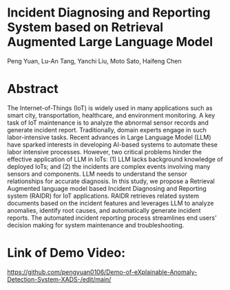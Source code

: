 # Incident Diagnosing and Reporting System based on Retrieval Augmented Large Language Model
Peng Yuan, Lu-An Tang, Yanchi Liu, Moto Sato, Haifeng Chen


# Abstract
The Internet-of-Things (IoT) is widely used in many applications such as smart city, transportation, healthcare, and environment monitoring. A key task of IoT maintenance is to analyze the abnormal sensor records and generate incident report. Traditionally, domain experts engage in such labor-intensive tasks. Recent advances in Large Language Model (LLM) have sparked interests in developing AI-based systems to automate these labor intensive processes. However, two critical problems hinder the effective application of LLM in IoTs: (1) LLM lacks background knowledge of deployed IoTs; and (2) the incidents are complex events involving many sensors and components. LLM needs to understand the sensor relationships for accurate diagnosis. In this study, we propose a Retrieval Augmented language model based Incident Diagnosing and Reporting system (RAIDR) for IoT applications. RAIDR retrieves related system documents based on the incident features and leverages LLM to analyze anomalies, identify root causes, and automatically generate incident reports. The automated incident reporting process streamlines end users’ decision making for system maintenance and troubleshooting. 

# Link of Demo Video:
https://github.com/pengyuan0106/Demo-of-eXplainable-Anomaly-Detection-System-XADS-/edit/main/
